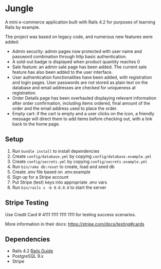 # Jungle

A mini e-commerce application built with Rails 4.2 for purposes of learning Rails by example.

The project was based on legacy code, and numerous new features were added:
 * Admin security: admin pages now protected with user name and password combination through http basic authentication.
 * A sold-out badge is displayed when product quantity reaches 0
 * Sale feature: an admin sale page has been added. The current sale feature has also been added to the user interface.
 * User authentication functionalities have been added, with registration and login pages. User passwords are not stored as plain text on the database and email addresses are checked for uniqueness at registration.
 * Order Details page has been overhauled displaying relevant information after order confirmation, including items ordered, final amount of the order and the email address used to place the order.
 * Empty cart: if the cart is empty and a user clicks on the icon, a friendly message will direct them to add items before checking out, with a link back to the home page.



## Setup

1. Run `bundle install` to install dependencies
2. Create `config/database.yml` by copying `config/database.example.yml`
3. Create `config/secrets.yml` by copying `config/secrets.example.yml`
4. Run `bin/rake db:reset` to create, load and seed db
5. Create .env file based on .env.example
6. Sign up for a Stripe account
7. Put Stripe (test) keys into appropriate .env vars
8. Run `bin/rails s -b 0.0.0.0` to start the server

## Stripe Testing

Use Credit Card # 4111 1111 1111 1111 for testing success scenarios.

More information in their docs: <https://stripe.com/docs/testing#cards>

## Dependencies

* Rails 4.2 [Rails Guide](http://guides.rubyonrails.org/v4.2/)
* PostgreSQL 9.x
* Stripe
